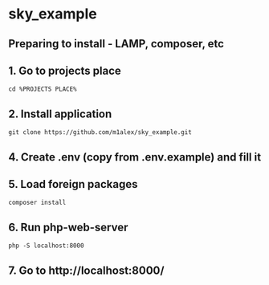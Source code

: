 # sky_example

## Preparing to install - LAMP, composer, etc

## 1. Go to projects place
    cd %PROJECTS PLACE%
    
## 2. Install application
    git clone https://github.com/m1alex/sky_example.git

## 4. Create .env (copy from .env.example) and fill it

## 5. Load foreign packages
    composer install

## 6. Run php-web-server
    php -S localhost:8000

## 7. Go to http://localhost:8000/